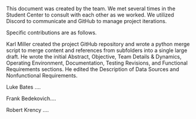 This document was created by the team. We met several times in the Student Center to consult with each other as we worked. We utilized Discord to communicate and GitHub to manage project iterations.

Specific contributions are as follows.

Karl Miller created the project GitHub repository and wrote a python merge script to merge content and references from subfolders into a single large draft. He wrote the initial Abstract, Objective, Team Details & Dynamics, Operating Environment, Documentation, Testing Revisions, and Functional Requirements sections. He edited the Description of Data Sources and Nonfunctional Requirements.

Luke Bates ....

Frank Bedekovich....

Robert Krency ....
